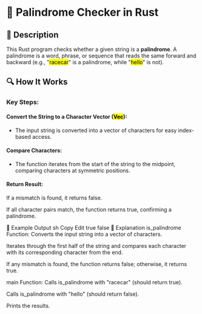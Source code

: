 # 📌 Palindrome Checker in Rust
## 🚀 Description
This Rust program checks whether a given string is a **palindrome**. 
A palindrome is a word, phrase, or sequence that reads the same forward and backward (e.g., "<mark>racecar</mark>" is a palindrome, while "<mark>hello</mark>" is not).

## 🔍 How It Works
### Key Steps:
#### Convert the String to a Character Vector (<mark>Vec<char></mark>):

   - The input string is converted into a vector of characters for easy index-based access.

#### Compare Characters:

   - The function iterates from the start of the string to the midpoint, comparing characters at symmetric positions.

#### Return Result:

If a mismatch is found, it returns false.

If all character pairs match, the function returns true, confirming a palindrome.

🎯 Example Output
sh
Copy
Edit
true
false
📂 Explanation
is_palindrome Function:
Converts the input string into a vector of characters.

Iterates through the first half of the string and compares each character with its corresponding character from the end.

If any mismatch is found, the function returns false; otherwise, it returns true.

main Function:
Calls is_palindrome with "racecar" (should return true).

Calls is_palindrome with "hello" (should return false).

Prints the results.
